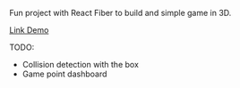 Fun project with React Fiber to build and simple game in 3D.

[Link Demo](http://3d-racing.s3-website-ap-southeast-2.amazonaws.com/)

TODO: 
* Collision detection with the box
* Game point dashboard